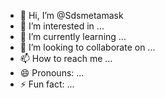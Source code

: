 - 👋 Hi, I’m @Sdsmetamask
- 👀 I’m interested in ...
- 🌱 I’m currently learning ...
- 💞️ I’m looking to collaborate on ...
- 📫 How to reach me ...
- 😄 Pronouns: ...
- ⚡ Fun fact: ...

<!---
Sdsmetamask/Sdsmetamask is a ✨ special ✨ repository because its `README.md` (this file) appears on your GitHub profile.
You can click the Preview link to take a look at your changes.
--->
